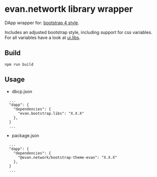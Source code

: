 # evan.networtk library wrapper

DApp wrapper for: [bootstrap 4 style](https://getbootstrap.com/).

Includes an adjusted bootstrap style, including support for css variables. For all variables have a look at [ui.libs](https://github.com/evannetwork/ui-core/blob/master/dapps/ui.libs/src/style/definitions/evan.theme.scss).

## Build
```
npm run build
```


## Usage
- dbcp.json
```
  ...
  "dapp": {
    "dependencies": {
      "evan.bootstrap.libs": "X.X.X"
    },
  }
  ...
```

- package.json
```
  ...
  "dapp": {
    "dependencies": {
      "@evan.network/bootstrap-theme-evan": "X.X.X"
    },
  }
  ...
```
